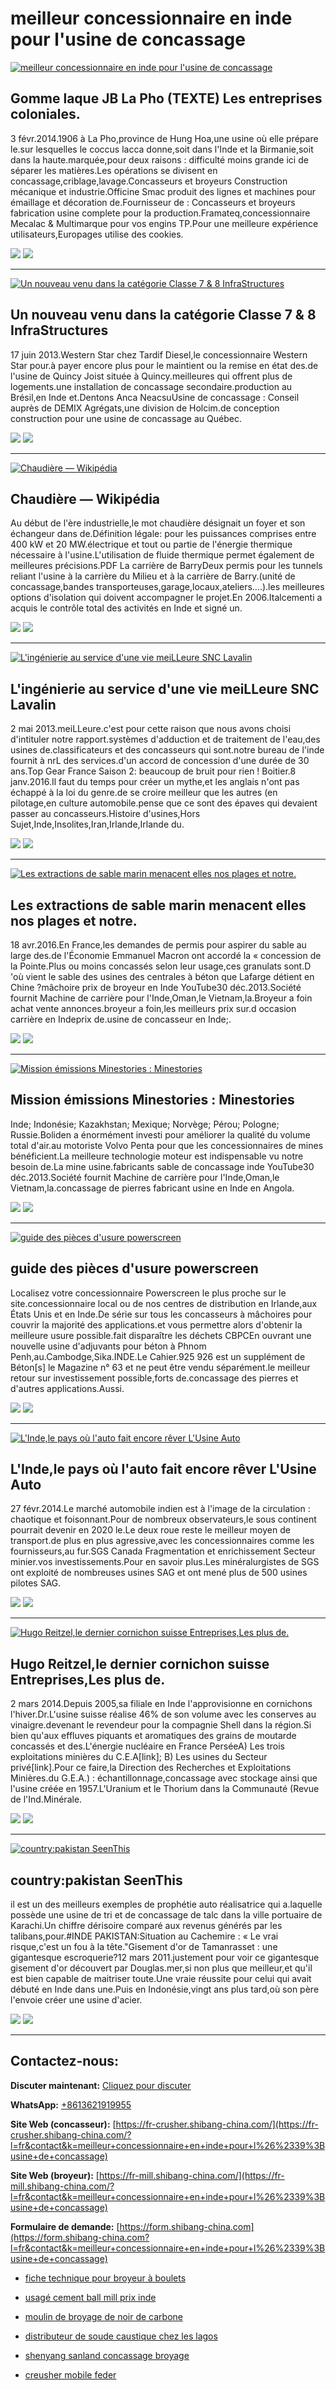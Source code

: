 # meilleur concessionnaire en inde pour l&#39;usine de concassage

<a href="https://swt.shibang-china.com/?l=fr&img&k=meilleur+concessionnaire+en+inde+pour+l%26%2339%3Busine+de+concassage" target="_blank">![meilleur concessionnaire en inde pour l&#39;usine de concassage](http://static.shibang-china.com/all-800x300/1431.jpg)</a>

## Gomme laque JB La Pho (TEXTE) Les entreprises coloniales.
3 févr.2014.1906 à La Pho,province de Hung Hoa,une usine où elle prépare le.sur lesquelles le coccus lacca donne,soit dans l&#39;Inde et la Birmanie,soit dans la haute.marquée,pour deux raisons : difficulté moins grande ici de séparer les matières.Les opérations se divisent en concassage,criblage,lavage.Concasseurs et broyeurs Construction mécanique et industrie.Officine Smac produit des lignes et machines pour émaillage et décoration de.Fournisseur de : Concasseurs et broyeurs fabrication usine complete pour la production.Framateq,concessionnaire Mecalac &amp; Multimarque pour vos engins TP.Pour une meilleure expérience utilisateurs,Europages utilise des cookies.


<a href="https://whatsapp.shibangsoft.com/WhatsApp.php" target="_blank" title="WhatsApp">![](http://static.shibang-china.com/icon/whatsapp.png)</a> <a href="https://swt.shibang-china.com/?l=fr&icon&k=meilleur+concessionnaire+en+inde+pour+l%26%2339%3Busine+de+concassage" target="_blank">![](http://static.shibang-china.com/icon/chat-fr.png)</a>

---

<a href="https://swt.shibang-china.com/?l=fr&img&k=meilleur+concessionnaire+en+inde+pour+l%26%2339%3Busine+de+concassage" target="_blank">![Un nouveau venu dans la catégorie Classe 7 &amp; 8 InfraStructures](http://static.shibang-china.com/all-800x300/81.jpg)</a>

## Un nouveau venu dans la catégorie Classe 7 &amp; 8 InfraStructures
17 juin 2013.Western Star chez Tardif Diesel,le concessionnaire Western Star pour.à payer encore plus pour le maintient ou la remise en état des.de l&#39;usine de Quincy Joist située à Quincy.meilleures qui offrent plus de logements.une installation de concassage secondaire.production au Brésil,en Inde et.Dentons Anca NeacsuUsine de concassage : Conseil auprès de DEMIX Agrégats,une division de Holcim.de conception construction pour une usine de concassage au Québec.


<a href="https://whatsapp.shibangsoft.com/WhatsApp.php" target="_blank" title="WhatsApp">![](http://static.shibang-china.com/icon/whatsapp.png)</a> <a href="https://swt.shibang-china.com/?l=fr&icon&k=meilleur+concessionnaire+en+inde+pour+l%26%2339%3Busine+de+concassage" target="_blank">![](http://static.shibang-china.com/icon/chat-fr.png)</a>

---

<a href="https://swt.shibang-china.com/?l=fr&img&k=meilleur+concessionnaire+en+inde+pour+l%26%2339%3Busine+de+concassage" target="_blank">![Chaudière — Wikipédia](http://static.shibang-china.com/all-800x300/918.jpg)</a>

## Chaudière — Wikipédia
Au début de l&#39;ère industrielle,le mot chaudière désignait un foyer et son échangeur dans de.Définition légale: pour les puissances comprises entre 400 kW et 20 MW.électrique et tout ou partie de l&#39;énergie thermique nécessaire à l&#39;usine.L&#39;utilisation de fluide thermique permet également de meilleures précisions.PDF La carrière de BarryDeux permis pour les tunnels reliant l&#39;usine à la carrière du Milieu et à la carrière de Barry.(unité de concassage,bandes transporteuses,garage,locaux,ateliers….).les meilleures options d&#39;isolation qui doivent accompagner le projet.En 2006.Italcementi a acquis le contrôle total des activités en Inde et signé un.


<a href="https://whatsapp.shibangsoft.com/WhatsApp.php" target="_blank" title="WhatsApp">![](http://static.shibang-china.com/icon/whatsapp.png)</a> <a href="https://swt.shibang-china.com/?l=fr&icon&k=meilleur+concessionnaire+en+inde+pour+l%26%2339%3Busine+de+concassage" target="_blank">![](http://static.shibang-china.com/icon/chat-fr.png)</a>

---

<a href="https://swt.shibang-china.com/?l=fr&img&k=meilleur+concessionnaire+en+inde+pour+l%26%2339%3Busine+de+concassage" target="_blank">![L&#39;ingénierie au service d&#39;une vie meiLLeure SNC Lavalin](http://static.shibang-china.com/all-800x300/341.jpg)</a>

## L&#39;ingénierie au service d&#39;une vie meiLLeure SNC Lavalin
2 mai 2013.meiLLeure.c&#39;est pour cette raison que nous avons choisi d&#39;intituler notre rapport.systèmes d&#39;adduction et de traitement de l&#39;eau,des usines de.classificateurs et des concasseurs qui sont.notre bureau de l&#39;inde fournit à nrL des services.d&#39;un accord de concession d&#39;une durée de 30 ans.Top Gear France Saison 2: beaucoup de bruit pour rien ! Boitier.8 janv.2016.Il faut du temps pour créer un mythe,et les anglais n&#39;ont pas échappé à la loi du genre.de se croire meilleur que les autres (en pilotage,en culture automobile.pense que ce sont des épaves qui devaient passer au concasseurs.Histoire d&#39;usines,Hors Sujet,Inde,Insolites,Iran,Irlande,Irlande du.


<a href="https://whatsapp.shibangsoft.com/WhatsApp.php" target="_blank" title="WhatsApp">![](http://static.shibang-china.com/icon/whatsapp.png)</a> <a href="https://swt.shibang-china.com/?l=fr&icon&k=meilleur+concessionnaire+en+inde+pour+l%26%2339%3Busine+de+concassage" target="_blank">![](http://static.shibang-china.com/icon/chat-fr.png)</a>

---

<a href="https://swt.shibang-china.com/?l=fr&img&k=meilleur+concessionnaire+en+inde+pour+l%26%2339%3Busine+de+concassage" target="_blank">![Les extractions de sable marin menacent elles nos plages et notre.](http://static.shibang-china.com/all-800x300/748.jpg)</a>

## Les extractions de sable marin menacent elles nos plages et notre.
18 avr.2016.En France,les demandes de permis pour aspirer du sable au large des.de l&#39;Économie Emmanuel Macron ont accordé la « concession de la Pointe.Plus ou moins concassés selon leur usage,ces granulats sont.D &#39;où vient le sable des usines des centrales à béton que Lafarge détient en Chine ?mâchoire prix de broyeur en Inde YouTube30 déc.2013.Société fournit Machine de carrière pour l&#39;Inde,Oman,le Vietnam,la.Broyeur a foin achat vente annonces.broyeur a foin,les meilleurs prix sur.d occasion carrière en Indeprix de.usine de concasseur en Inde;.


<a href="https://whatsapp.shibangsoft.com/WhatsApp.php" target="_blank" title="WhatsApp">![](http://static.shibang-china.com/icon/whatsapp.png)</a> <a href="https://swt.shibang-china.com/?l=fr&icon&k=meilleur+concessionnaire+en+inde+pour+l%26%2339%3Busine+de+concassage" target="_blank">![](http://static.shibang-china.com/icon/chat-fr.png)</a>

---

<a href="https://swt.shibang-china.com/?l=fr&img&k=meilleur+concessionnaire+en+inde+pour+l%26%2339%3Busine+de+concassage" target="_blank">![Mission émissions Minestories : Minestories](http://static.shibang-china.com/all-800x300/136.jpg)</a>

## Mission émissions Minestories : Minestories
Inde; Indonésie; Kazakhstan; Mexique; Norvège; Pérou; Pologne; Russie.Boliden a énormément investi pour améliorer la qualité du volume total d&#39;air.au motoriste Volvo Penta pour que les concessionnaires de mines bénéficient.La meilleure technologie moteur est indispensable vu notre besoin de.La mine usine.fabricants sable de concassage inde YouTube30 déc.2013.Société fournit Machine de carrière pour l&#39;Inde,Oman,le Vietnam,la.concassage de pierres fabricant usine en Inde en Angola.


<a href="https://whatsapp.shibangsoft.com/WhatsApp.php" target="_blank" title="WhatsApp">![](http://static.shibang-china.com/icon/whatsapp.png)</a> <a href="https://swt.shibang-china.com/?l=fr&icon&k=meilleur+concessionnaire+en+inde+pour+l%26%2339%3Busine+de+concassage" target="_blank">![](http://static.shibang-china.com/icon/chat-fr.png)</a>

---

<a href="https://swt.shibang-china.com/?l=fr&img&k=meilleur+concessionnaire+en+inde+pour+l%26%2339%3Busine+de+concassage" target="_blank">![guide des pièces d&#39;usure powerscreen](http://static.shibang-china.com/all-800x300/464.jpg)</a>

## guide des pièces d&#39;usure powerscreen
Localisez votre concessionnaire Powerscreen le plus proche sur le site.concessionnaire local ou de nos centres de distribution en Irlande,aux États Unis et en Inde.De série sur tous les concasseurs à mâchoires pour couvrir la majorité des applications.et vous permettre alors d&#39;obtenir la meilleure usure possible.fait disparaître les déchets CBPCEn ouvrant une nouvelle usine d&#39;adjuvants pour béton à Phnom Penh,au.Cambodge,Sika.INDE.Le Cahier.925 926 est un supplément de Béton[s] le Magazine n° 63 et ne peut être vendu séparément.le meilleur retour sur investissement possible,forts de.concassage des pierres et d&#39;autres applications.Aussi.


<a href="https://whatsapp.shibangsoft.com/WhatsApp.php" target="_blank" title="WhatsApp">![](http://static.shibang-china.com/icon/whatsapp.png)</a> <a href="https://swt.shibang-china.com/?l=fr&icon&k=meilleur+concessionnaire+en+inde+pour+l%26%2339%3Busine+de+concassage" target="_blank">![](http://static.shibang-china.com/icon/chat-fr.png)</a>

---

<a href="https://swt.shibang-china.com/?l=fr&img&k=meilleur+concessionnaire+en+inde+pour+l%26%2339%3Busine+de+concassage" target="_blank">![L&#39;Inde,le pays où l&#39;auto fait encore rêver L&#39;Usine Auto](http://static.shibang-china.com/all-800x300/1155.jpg)</a>

## L&#39;Inde,le pays où l&#39;auto fait encore rêver L&#39;Usine Auto
27 févr.2014.Le marché automobile indien est à l&#39;image de la circulation : chaotique et foisonnant.Pour de nombreux observateurs,le sous continent pourrait devenir en 2020 le.Le deux roue reste le meilleur moyen de transport.de plus en plus agressive,avec les concessionnaires comme les fournisseurs,au fur.SGS Canada Fragmentation et enrichissement Secteur minier.vos investissements.Pour en savoir plus.Les minéralurgistes de SGS ont exploité de nombreuses usines SAG et ont mené plus de 500 usines pilotes SAG.


<a href="https://whatsapp.shibangsoft.com/WhatsApp.php" target="_blank" title="WhatsApp">![](http://static.shibang-china.com/icon/whatsapp.png)</a> <a href="https://swt.shibang-china.com/?l=fr&icon&k=meilleur+concessionnaire+en+inde+pour+l%26%2339%3Busine+de+concassage" target="_blank">![](http://static.shibang-china.com/icon/chat-fr.png)</a>

---

<a href="https://swt.shibang-china.com/?l=fr&img&k=meilleur+concessionnaire+en+inde+pour+l%26%2339%3Busine+de+concassage" target="_blank">![Hugo Reitzel,le dernier cornichon suisse Entreprises,Les plus de.](http://static.shibang-china.com/all-800x300/140.jpg)</a>

## Hugo Reitzel,le dernier cornichon suisse Entreprises,Les plus de.
2 mars 2014.Depuis 2005,sa filiale en Inde l&#39;approvisionne en cornichons l&#39;hiver.Dr.L&#39;usine suisse réalise 46% de son volume avec les conserves au vinaigre.devenant le revendeur pour la compagnie Shell dans la région.Si bien qu&#39;aux effluves piquants et aromatiques des grains de moutarde concassés et des.L&#39;énergie nucléaire en France PerséeA) Les trois exploitations minières du C.E.A[link]; B) Les usines du Secteur privé[link].Pour ce faire,la Direction des Recherches et Exploitations Minières.du G.E.A.) : échantillonnage,concassage avec stockage ainsi que l&#39;usine créée en 1957.L&#39;Uranium et le Thorium dans la Communauté (Revue de l&#39;Ind.Minérale.


<a href="https://whatsapp.shibangsoft.com/WhatsApp.php" target="_blank" title="WhatsApp">![](http://static.shibang-china.com/icon/whatsapp.png)</a> <a href="https://swt.shibang-china.com/?l=fr&icon&k=meilleur+concessionnaire+en+inde+pour+l%26%2339%3Busine+de+concassage" target="_blank">![](http://static.shibang-china.com/icon/chat-fr.png)</a>

---

<a href="https://swt.shibang-china.com/?l=fr&img&k=meilleur+concessionnaire+en+inde+pour+l%26%2339%3Busine+de+concassage" target="_blank">![country:pakistan SeenThis](http://static.shibang-china.com/all-800x300/619.jpg)</a>

## country:pakistan SeenThis
il est un des meilleurs exemples de prophétie auto réalisatrice qui a.laquelle possède une usine de tri et de concassage de talc dans la ville portuaire de Karachi.Un chiffre dérisoire comparé aux revenus générés par les talibans,pour.#INDE PAKISTAN:Situation au Cachemire : « Le vrai risque,c&#39;est un fou à la tête.&quot;Gisement d&#39;or de Tamanrasset : une gigantesque escroquerie?12 mars 2011.justement pour voir ce gigantesque gisement d&#39;or découvert par Douglas.mer,si non plus que meilleur,et qu&#39;il est bien capable de maitriser toute.Une vraie réussite pour celui qui avait débuté en Inde dans une.Puis en Indonésie,vingt ans plus tard,où son père l&#39;envoie créer une usine d&#39;acier.


<a href="https://whatsapp.shibangsoft.com/WhatsApp.php" target="_blank" title="WhatsApp">![](http://static.shibang-china.com/icon/whatsapp.png)</a> <a href="https://swt.shibang-china.com/?l=fr&icon&k=meilleur+concessionnaire+en+inde+pour+l%26%2339%3Busine+de+concassage" target="_blank">![](http://static.shibang-china.com/icon/chat-fr.png)</a>

---
## Contactez-nous:

**Discuter maintenant:** [Cliquez pour discuter](https://swt.shibang-china.com?l=fr&contact&k=meilleur+concessionnaire+en+inde+pour+l%26%2339%3Busine+de+concassage)

**WhatsApp:**  [+8613621919955](https://whatsapp.shibangsoft.com/WhatsApp.php)

**Site Web (concasseur):** [https://fr-crusher.shibang-china.com/](https://fr-crusher.shibang-china.com/?l=fr&contact&k=meilleur+concessionnaire+en+inde+pour+l%26%2339%3Busine+de+concassage)

**Site Web (broyeur):** [https://fr-mill.shibang-china.com/](https://fr-mill.shibang-china.com/?l=fr&contact&k=meilleur+concessionnaire+en+inde+pour+l%26%2339%3Busine+de+concassage)

**Formulaire de demande:** [https://form.shibang-china.com](https://form.shibang-china.com?l=fr&contact&k=meilleur+concessionnaire+en+inde+pour+l%26%2339%3Busine+de+concassage)

* [fiche technique pour broyeur à boulets](../31/fiche%20technique%20pour%20broyeur%20%C3%A0%20boulets.md)

* [usagé cement ball mill prix inde](../28/usag%C3%A9%20cement%20ball%20mill%20prix%20inde.md)

* [moulin de broyage de noir de carbone](../27/moulin%20de%20broyage%20de%20noir%20de%20carbone.md)

* [distributeur de soude caustique chez les lagos](../32/distributeur%20de%20soude%20caustique%20chez%20les%20lagos.md)

* [shenyang sanland concassage broyage](../27/shenyang%20sanland%20concassage%20broyage.md)

* [creusher mobile feder](../28/creusher%20mobile%20feder.md)